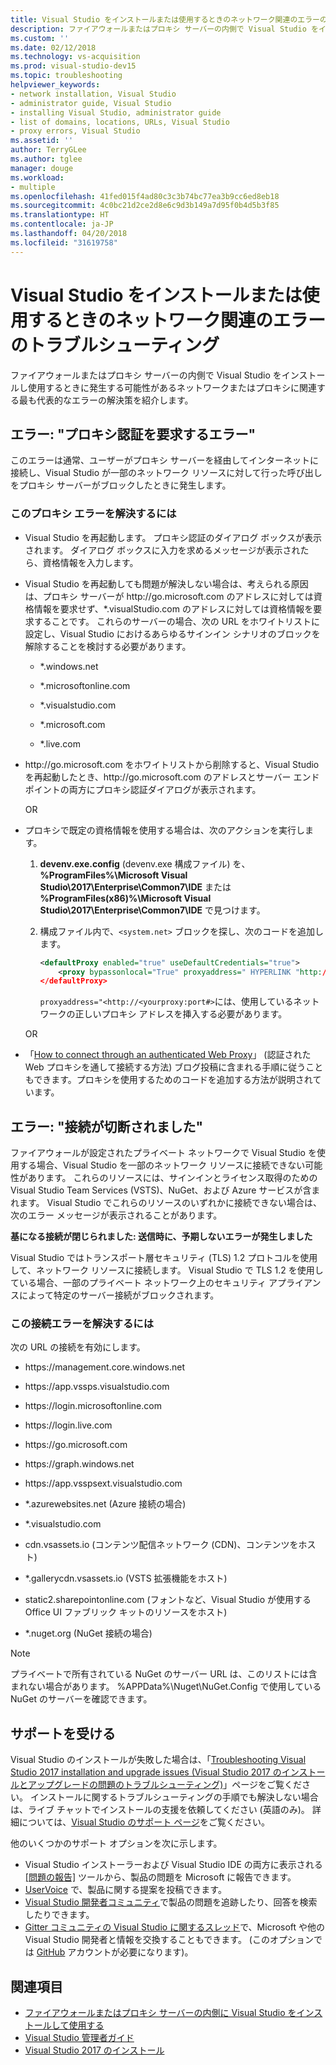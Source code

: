 ```yaml
---
title: Visual Studio をインストールまたは使用するときのネットワーク関連のエラーのトラブルシューティング
description: ファイアウォールまたはプロキシ サーバーの内側で Visual Studio をインストールし使用するときに発生する可能性があるネットワークまたはプロキシに関連するエラーの解決策を探します。
ms.custom: ''
ms.date: 02/12/2018
ms.technology: vs-acquisition
ms.prod: visual-studio-dev15
ms.topic: troubleshooting
helpviewer_keywords:
- network installation, Visual Studio
- administrator guide, Visual Studio
- installing Visual Studio, administrator guide
- list of domains, locations, URLs, Visual Studio
- proxy errors, Visual Studio
ms.assetid: ''
author: TerryGLee
ms.author: tglee
manager: douge
ms.workload:
- multiple
ms.openlocfilehash: 41fed015f4ad80c3c3b74bc77ea3b9cc6ed8eb18
ms.sourcegitcommit: 4c0bc21d2ce2d8e6c9d3b149a7d95f0b4d5b3f85
ms.translationtype: HT
ms.contentlocale: ja-JP
ms.lasthandoff: 04/20/2018
ms.locfileid: "31619758"
---
```

# <a name="troubleshooting-network-related-errors-when-you-install-or-use-visual-studio"></a>Visual Studio をインストールまたは使用するときのネットワーク関連のエラーのトラブルシューティング

ファイアウォールまたはプロキシ サーバーの内側で Visual Studio をインストールし使用するときに発生する可能性があるネットワークまたはプロキシに関連する最も代表的なエラーの解決策を紹介します。

## <a name="error-proxy-authorization-required"></a>エラー: "プロキシ認証を要求するエラー"

このエラーは通常、ユーザーがプロキシ サーバーを経由してインターネットに接続し、Visual Studio が一部のネットワーク リソースに対して行った呼び出しをプロキシ サーバーがブロックしたときに発生します。

### <a name="to-fix-this-proxy-error"></a>このプロキシ エラーを解決するには

- Visual Studio を再起動します。 プロキシ認証のダイアログ ボックスが表示されます。 ダイアログ ボックスに入力を求めるメッセージが表示されたら、資格情報を入力します。

- Visual Studio を再起動しても問題が解決しない場合は、考えられる原因は、プロキシ サーバーが http:&#47;&#47;go.microsoft.com のアドレスに対しては資格情報を要求せず、&#42;.visualStudio.com のアドレスに対しては資格情報を要求することです。 これらのサーバーの場合、次の URL をホワイトリストに設定し、Visual Studio におけるあらゆるサインイン シナリオのブロックを解除することを検討する必要があります。

    - &#42;.windows.net

    - &#42;.microsoftonline.com

    - &#42;.visualstudio.com

    - &#42;.microsoft.com

    - &#42;.live.com

- http:&#47;&#47;go.microsoft.com をホワイトリストから削除すると、Visual Studio を再起動したとき、http:&#47;&#47;go.microsoft.com のアドレスとサーバー エンドポイントの両方にプロキシ認証ダイアログが表示されます。

    OR

- プロキシで既定の資格情報を使用する場合は、次のアクションを実行します。

    1. **devenv.exe.config** (devenv.exe 構成ファイル) を、**%ProgramFiles%\Microsoft Visual Studio\2017\Enterprise\Common7\IDE** または **%ProgramFiles(x86)%\Microsoft Visual Studio\2017\Enterprise\Common7\IDE** で見つけます。

    1. 構成ファイル内で、`<system.net>` ブロックを探し、次のコードを追加します。

        ```xml
        <defaultProxy enabled="true" useDefaultCredentials="true">
            <proxy bypassonlocal="True" proxyaddress=" HYPERLINK "http://<yourproxy:port#" http://<yourproxy:port#>"/>
        </defaultProxy>
        ```

        `proxyaddress="<http://<yourproxy:port#>`には、使用しているネットワークの正しいプロキシ アドレスを挿入する必要があります。

    OR

- 「[How to connect through an authenticated Web Proxy](http://blogs.msdn.com/b/rido/archive/2010/05/06/how-to-connect-to-tfs-through-authenticated-web-proxy.aspx)」 (認証された Web プロキシを通して接続する方法) ブログ投稿に含まれる手順に従うこともできます。プロキシを使用するためのコードを追加する方法が説明されています。

## <a name="error-the-underlying-connection-was-closed"></a>エラー: "接続が切断されました"

ファイアウォールが設定されたプライベート ネットワークで Visual Studio を使用する場合、Visual Studio を一部のネットワーク リソースに接続できない可能性があります。 これらのリソースには、サインインとライセンス取得のための Visual Studio Team Services (VSTS)、NuGet、および Azure サービスが含まれます。 Visual Studio でこれらのリソースのいずれかに接続できない場合は、次のエラー メッセージが表示されることがあります。

  **基になる接続が閉じられました: 送信時に、予期しないエラーが発生しました**

Visual Studio ではトランスポート層セキュリティ (TLS) 1.2 プロトコルを使用して、ネットワーク リソースに接続します。 Visual Studio で TLS 1.2 を使用している場合、一部のプライベート ネットワーク上のセキュリティ アプライアンスによって特定のサーバー接続がブロックされます。

### <a name="to-fix-this-connection-error"></a>この接続エラーを解決するには

次の URL の接続を有効にします。

- https:&#47;&#47;management.core.windows.net

- https:&#47;&#47;app.vssps.visualstudio.com

- https:&#47;&#47;login.microsoftonline.com

- https:&#47;&#47;login.live.com

- https:&#47;&#47;go.microsoft.com

- https:&#47;&#47;graph.windows.net

- https:&#47;&#47;app.vsspsext.visualstudio.com

- &#42;.azurewebsites.net (Azure 接続の場合)

- &#42;.visualstudio.com

- cdn.vsassets.io (コンテンツ配信ネットワーク (CDN)、コンテンツをホスト)

- &#42;.gallerycdn.vsassets.io (VSTS 拡張機能をホスト)

- static2.sharepointonline.com (フォントなど、Visual Studio が使用する Office UI ファブリック キットのリソースをホスト)

- &#42;.nuget.org (NuGet 接続の場合)

 > [!NOTE]
 > プライベートで所有されている NuGet のサーバー URL は、このリストには含まれない場合があります。 %APPData%\Nuget\NuGet.Config で使用している NuGet のサーバーを確認できます。

## <a name="get-support"></a>サポートを受ける

Visual Studio のインストールが失敗した場合は、「[Troubleshooting Visual Studio 2017 installation and upgrade issues (Visual Studio 2017 のインストールとアップグレードの問題のトラブルシューティング)](troubleshooting-installation-issues.md)」ページをご覧ください。 インストールに関するトラブルシューティングの手順でも解決しない場合は、ライブ チャットでインストールの支援を依頼してください (英語のみ)。 詳細については、[Visual Studio のサポート ページ](https://www.visualstudio.com/vs/support/#talktous)をご覧ください。

他のいくつかのサポート オプションを次に示します。

* Visual Studio インストーラーおよび Visual Studio IDE の両方に表示される [[問題の報告]](../ide/how-to-report-a-problem-with-visual-studio-2017.md) ツールから、製品の問題を Microsoft に報告できます。
* [UserVoice](https://visualstudio.uservoice.com/forums/121579) で、製品に関する提案を投稿できます。
* [Visual Studio 開発者コミュニティ](https://developercommunity.visualstudio.com/)で製品の問題を追跡したり、回答を検索したりできます。
* [Gitter コミュニティの Visual Studio に関するスレッド](https://gitter.im/Microsoft/VisualStudio)で、Microsoft や他の Visual Studio 開発者と情報を交換することもできます。 (このオプションでは [GitHub](https://github.com/) アカウントが必要になります)。

## <a name="see-also"></a>関連項目

* [ファイアウォールまたはプロキシ サーバーの内側に Visual Studio をインストールして使用する](install-and-use-visual-studio-behind-a-firewall-or-proxy-server.md)
* [Visual Studio 管理者ガイド](visual-studio-administrator-guide.md)
* [Visual Studio 2017 のインストール](install-visual-studio.md)
